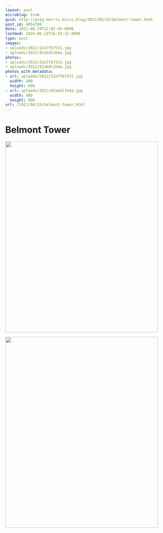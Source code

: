 ```yaml
---
layout: post
microblog: true
guid: http://greg-morris.micro.blog/2021/08/29/belmont-tower.html
post_id: 4054388
date: 2021-08-29T12:01:45-0000
lastmod: 2024-06-22T16:19:15-0000
type: post
images:
- uploads/2022/22e7f67531.jpg
- uploads/2022/82abd11b4a.jpg
photos:
- uploads/2022/22e7f67531.jpg
- uploads/2022/82abd11b4a.jpg
photos_with_metadata:
- url: uploads/2022/22e7f67531.jpg
  width: 480
  height: 600
- url: uploads/2022/82abd11b4a.jpg
  width: 480
  height: 600
url: /2021/08/29/belmont-tower.html
---
```

<h1 id="belmonttower">Belmont Tower</h1>
<p><img src="uploads/2022/22e7f67531.jpg" alt="" width="480" height="600" /></p>
<p><img src="uploads/2022/82abd11b4a.jpg" alt="" width="480" height="600" /></p>
